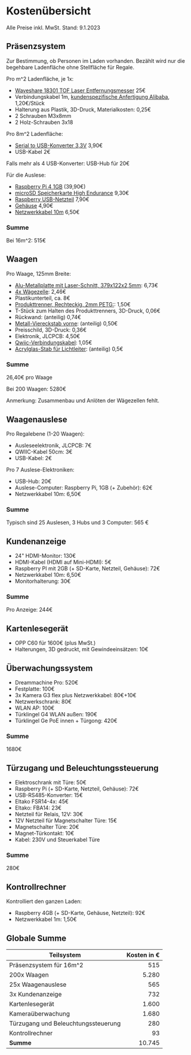 # Kostenübersicht

Alle Preise inkl. MwSt. Stand: 9.1.2023

## Präsenzsystem
Zur Bestimmung, ob Personen im Laden vorhanden. Bezählt wird nur die begehbare Ladenfläche ohne Stellfläche für Regale.

Pro m^2 Ladenfläche, je 1x:
- [Waveshare 18301 TOF Laser Entfernungsmesser](https://www.welectron.com/Waveshare-18301-TOF-Laser-Range-Sensor) 25€
- Verbindungskabel 1m, [kundenspezifische Anfertigung Alibaba](https://hshytech.en.alibaba.com/), 1,20€/Stück
- Halterung aus Plastik, 3D-Druck, Materialkosten: 0,25€
- 2 Schrauben M3x8mm
- 2 Holz-Schrauben 3x18

Pro 8m^2 Ladenfläche:
- [Serial to USB-Konverter 3,3V](https://www.berrybase.de/konverter-micro-usb-buchse-uart-pl2303) 3,90€
- USB-Kabel 2€

Falls mehr als 4 USB-Konverter: USB-Hub für 20€

Für die Auslese:
- [Raspberry Pi 4 1GB](https://www.berrybase.de/raspberry-pi-4-computer-modell-b-1gb-ram?c=319) (39,90€)
- [microSD Speicherkarte High Endurance](https://www.berrybase.de/sandisk-high-endurance-microsdhc-uhs-i-u3-speicherkarte-adapter-32gb) 9,30€
- [Raspberry USB-Netzteil](https://www.berrybase.de/offizielles-raspberry-pi-usb-c-netzteil-5-1v/3-0a-eu-schwarz) 7,90€
- [Gehäuse](https://www.berrybase.de/offizielles-gehaeuse-fuer-raspberry-pi-4-schwarz/grau) 4,90€
- [Netzwerkkabel 10m](https://www.berrybase.de/cat-6-netzwerkkabel-s/ftp-ls0h-weiss?number=93503&c=277) 6,50€ 

### Summe
Bei 16m^2: 515€

## Waagen

Pro Waage, 125mm Breite:
- [Alu-Metallplatte mit Laser-Schnitt, 379x122x2,5mm](https://laserteileonline.de/laserteile-konfigurator/): 6,73€
- [4x Wägezelle](https://de.aliexpress.com/item/1005004455387340.html): 2,46€
- Plastikunterteil, ca. 8€
- [Produkttrenner, Rechteckig, 2mm PETG:](https://kunststoffplattenprofis.de/produkt/pet-g-farblos/?attribute_staerke=2mm&attribute_platte=Freier+Zuschnitt): 1,50€
- T-Stück zum Halten des Produkttrenners, 3D-Druck, 0,06€
- Rückwand: (anteilig) 0,74€
- [Metall-Viereckstab vorne](https://alu-spezi.de/epages/39916185-3f40-410c-8304-8e98310e5b8d.sf/de_DE/?ObjectPath=/Shops/39916185-3f40-410c-8304-8e98310e5b8d/Products/%22WRecht%2020x10x1%2C5%22): (anteilig) 0,50€
- Preisschild, 3D-Druck: 0,36€
- Elektronik, JLCPCB: 4,50€
- [Qwiic-Verbindungskabel](https://www.mouser.de/ProductDetail/485-4399): 1,05€
- [Acrylglas-Stab für Lichtleiter](https://hbholzmaus.de/epages/Store7_Shop34800.sf/de_DE/?ObjectPath=/Shops/Shop34800/Products/%2200-Ø2-00%22/SubProducts/%2200-Ø2-2000%22): (anteilig) 0,5€

### Summe
26,40€ pro Waage

Bei 200 Waagen: 5280€

Anmerkung: Zusammenbau und Anlöten der Wägezellen fehlt.

## Waagenauslese

Pro Regalebene (1-20 Waagen):
- Ausleseelektronik, JLCPCB: 7€
- QWIIC-Kabel 50cm: 3€
- USB-Kabel: 2€

Pro 7 Auslese-Elektroniken:
- USB-Hub: 20€
- Auslese-Computer: Raspberry Pi, 1GB (+ Zubehör): 62€
- Netzwerkkabel 10m: 6,50€


### Summe

Typisch sind 25 Auslesen, 3 Hubs und 3 Computer: 565 €

## Kundenanzeige

- 24" HDMI-Monitor: 130€
- HDMI-Kabel (HDMI auf Mini-HDMI): 5€
- Raspberry PI mit 2GB (+ SD-Karte, Netzteil, Gehäuse): 72€
- Netzwerkkabel 10m: 6,50€
- Monitorhalterung: 30€

### Summe

Pro Anzeige: 244€

## Kartenlesegerät 

- OPP C60 für 1600€ (plus MwSt.)
- Halterungen, 3D gedruckt, mit Gewindeeinsätzen: 10€

## Überwachungssystem

- Dreammachine Pro: 520€
- Festplatte: 100€
- 3x Kamera G3 flex plus Netzwerkkabel: 80€+10€
- Netzwerkschrank: 80€
- WLAN AP: 100€
- Türklingel G4 WLAN außen: 190€
- Türklingel Ge PoE innen + Türgong: 420€

### Summe
1680€

## Türzugang und Beleuchtungssteuerung

- Elektroschrank mit Türe: 50€
- Raspberry Pi (+ SD-Karte, Netzteil, Gehäuse): 72€
- USB-RS485-Konverter: 15€
- Eltako FSR14-4x: 45€
- Eltako: FBA14: 23€
- Netzteil für Relais, 12V: 30€
- 12V Netzteil für Magnetschalter Türe: 15€
- Magnetschalter Türe: 20€
- Magnet-Türkontakt: 10€
- Kabel: 230V und Steuerkabel Türe

### Summe
280€

## Kontrollrechner

Kontrolliert den ganzen Laden:
- Raspberry 4GB (+ SD-Karte, Gehäuse, Netzteil): 92€
- Netzwerkkabel 1m: 1,50€

## Globale Summe

| Teilsystem | Kosten in € |
|---| ---:|
| Präsenzsystem für 16m^2 |  515|
| 200x Waagen | 5.280 |
| 25x Waagenauslese | 565 |
| 3x Kundenanzeige | 732 |
| Kartenlesegerät | 1.600 |
| Kameraüberwachung | 1.680 |
| Türzugang und Beleuchtungssteuerung | 280 |
| Kontrollrechner | 93 |
| **Summe** | 10.745  |

